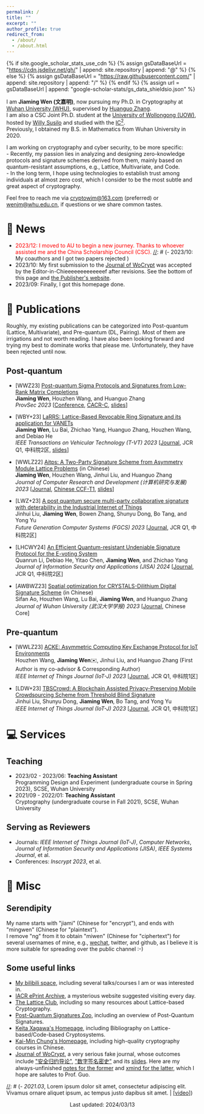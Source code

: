 ```yaml
---
permalink: /
title: ""
excerpt: ""
author_profile: true
redirect_from: 
  - /about/
  - /about.html
---
```


{% if site.google_scholar_stats_use_cdn %}
{% assign gsDataBaseUrl = "https://cdn.jsdelivr.net/gh/" | append: site.repository | append: "@" %}
{% else %}
{% assign gsDataBaseUrl = "https://raw.githubusercontent.com/" | append: site.repository | append: "/" %}
{% endif %}
{% assign url = gsDataBaseUrl | append: "google-scholar-stats/gs_data_shieldsio.json" %}

<span class='anchor' id='about-me'></span>

[//]: # (# 🥷🏃 About Me 📖 📝 📧 🖖)

I am **Jiaming Wen (文嘉明)**, now pursuing my Ph.D. in Cryptography at [Wuhan University (WHU)](https://whu.edu.cn/), supervised by [Huanguo Zhang](https://jiamiwen.github.io/documents/Zhang.pdf). 
<br> I am also a CSC Joint Ph.D. student at the [University of Wollongong (UOW)](http://uow.edu.au/), hosted by [Willy ](https://scholars.uow.edu.au/willy-susilo)[Susilo](https://sites.google.com/view/willy-susilo) and studied with the [IC$^2$](https://www.uow.edu.au/engineering-information-sciences/research/institute-cybersecurity-cryptology/). 
<br> Previously, I obtained my B.S. in Mathematics from Wuhan University in 2020.

I am working on cryptography and cyber security, to be more specific:
<br> - Recently, my passion lies in analyzing and designing zero-knowledge protocols and signature schemes derived from them, mainly based on quantum-resistant assumptions, e.g., Lattice, Multivariate, and Code.
<br> - In the long term, I hope using technologies to establish trust among individuals at almost zero cost, which I consider to be the most subtle and great aspect of cryptography.

Feel free to reach me via <cryptowjm@163.com> (preferred) or <wenjm@whu.edu.cn>, if questions or we share common tastes.

# 📰 News
- <font color=Red>2023/12: I moved to AU to begin a new journey. Thanks to whoever assisted me and the China Scholarship Council (CSC).</font>
[//]: # (- 2023/10: My coauthors and I got two papers rejected )
- 2023/10: My first submission to the [Journal of WoCrypt](https://documents.uow.edu.au/~fuchun/jow.html) was accepted by the Editor-in-Chieeeeeeeeeeeeef after revisions. See the bottom of this page and [the Publisher's website](https://documents.uow.edu.au/~fuchun/methodology.html).
- 2023/09: Finally, I got this homepage done.

# 📜 Publications
Roughly, my existing publications can be categorized into Post-quantum (Lattice, Multivariate), and Pre-quantum (DL, Pairing). Most of them are irrigations and not worth reading. I have also been looking forward and trying my best to dominate works that please me. Unfortunately, they have been rejected until now.
## Post-quantum
- [WWZ23] [Post-quantum Sigma Protocols and Signatures from Low-Rank Matrix Completions](https://link.springer.com/chapter/10.1007/978-3-031-45513-1_11)
  <br> **Jiaming Wen**, Houzhen Wang, and Huanguo Zhang
  <br> *ProvSec 2023* [[Conference](https://provsec2023.github.io/ProvSec2023/#), [CACR-C](https://www.cacrnet.org.cn/site/content/1290.html), [slides](https://jiamiwen.github.io/documents/lrmc-slides.pdf)]

- [WBY+23] [LaRRS: Lattice-Based Revocable Ring Signature and its application for VANETs](https://ieeexplore.ieee.org/document/10219003)
  <br> **Jiaming Wen**, Lu Bai, Zhichao Yang, Huanguo Zhang, Houzhen Wang, and Debiao He
  <br> *IEEE Transactions on Vehicular Technology (T-VT) 2023* [[Journal](https://vtsociety.org/publication/ieee-transactions-vehicular-technology), JCR Q1, 中科院2区, [slides](https://jiamiwen.github.io/documents/larrs-slides.pdf)]
  
- [WWLZ22] [Aitps: A Two-Party Signature Scheme from Asymmetry Module Lattice Problems](https://crad.ict.ac.cn/cn/article/doi/10.7544/issn1000-1239.202220533) (in Chinese)
  <br> **Jiaming Wen**, Houzhen Wang, Jinhui Liu, and Huanguo Zhang
  <br> *Journal of Computer Research and Development (计算机研究与发展) 2023* [[Journal](https://crad.ict.ac.cn/), [Chinese CCF-T1](https://www.ccf.org.cn/ccftjgjxskwml/), [slides](https://jiamiwen.github.io/documents/aitps-slides.pdf)]
  
- [LWZ+23] [A post quantum secure multi-party collaborative signature with deterability in the Industrial Internet of Things](https://www.sciencedirect.com/science/article/pii/S0167739X22003983?via%3Dihub)
  <br> Jinhui Liu, **Jiaming Wen**, Bowen Zhang, Shunyu Dong, Bo Tang, and Yong Yu
  <br> *Future Generation Computer Systems (FGCS) 2023* [[Journal](https://www.sciencedirect.com/journal/future-generation-computer-systems), JCR Q1, 中科院2区]

- [LHCWY24] [An Efficient Quantum-resistant Undeniable Signature Protocol for the E-voting System](https://www.sciencedirect.com/science/article/abs/pii/S2214212624000176)
  <br> Quanrun Li, Debiao He, Yitao Chen, **Jiaming Wen**, and Zhichao Yang
  <br> *Journal of Information Security and Applications (JISA) 2024* [[Journal](https://www.sciencedirect.com/journal/journal-of-information-security-and-applications), JCR Q1, 中科院2区]

- [AWBWZ23] [Spatial optimization for CRYSTALS-Dilithium Digital Signature Scheme](http://xblx.whu.edu.cn/zh/article/doi/10.14188/j.1671-8836.2022.0199/) (in Chinese)
  <br> Sifan Ao, Houzhen Wang, Lu Bai, **Jiaming Wen**, and Huanguo Zhang
  <br> *Journal of Wuhan University (武汉大学学报) 2023* [[Journal](http://xblx.whu.edu.cn/), Chinese Core]

## Pre-quantum
- [WWLZ23] [ACKE: Asymmetric Computing Key Exchange Protocol for IoT Environments](https://ieeexplore.ieee.org/document/10131978)
  <br> Houzhen Wang, **Jiaming Wen**✉️, Jinhui Liu, and Huanguo Zhang (First Author is my co-advisor & Corresponding Author)
  <br> *IEEE Internet of Things Journal (IoT-J) 2023* [[Journal](https://ieee-iotj.org/), JCR Q1, 中科院1区]

- [LDW+23] [TBSCrowd: A Blockchain Assisted Privacy-Preserving Mobile Crowdsourcing Scheme from Threshold Blind Signature](https://ieeexplore.ieee.org/document/10354463)
  <br> Jinhui Liu, Shunyu Dong, **Jiaming Wen**, Bo Tang, and Yong Yu
  <br> *IEEE Internet of Things Journal (IoT-J) 2023* [[Journal](https://ieee-iotj.org/), JCR Q1, 中科院1区]


[//]: # (# 🎖 Selected Honors and Awards)

# 💻 Services
## Teaching
- 2023/02 - 2023/06: **Teaching Assistant**
  <br>Programming Design and Experiment (undergraduate course in Spring 2023), SCSE, Wuhan University
- 2021/09 - 2022/01: **Teaching Assistant**
  <br>Cryptography (undergraduate course in Fall 2021), SCSE, Wuhan University

## Serving as Reviewers
- Journals: *IEEE Internet of Things Journal (IoT-J)*, *Computer Networks*, *Journal of Information Security and Applications (JISA)*, *IEEE Systems Journal*, et al.
- Conferences: *Inscrypt 2023*, et al.

# 🧰 Misc
## Serendipity
My name starts with "jiami" (Chinese for "encrypt"), and ends with "mingwen" (Chinese for "plaintext"). 
<br>I remove "ng" from it to obtain "miwen" (Chinese for "ciphertext") for several usernames of mine, e.g., [wechat](https://jiamiwen.github.io/images/wechat.jpg), twitter, and github, as I believe it is more suitable for spreading over the public channel :-)
## Some useful links
- [My bilibili space](https://space.bilibili.com/59630141), including several talks/courses I am or was interested in.
- [IACR ePrint Archive](https://eprint.iacr.org/), a mysterious website suggested visiting every day.
- [The Lattice Club](https://thelatticeclub.com/), including so many resources about Lattice-based Cryptography.
- [Post-Quantum Signatures Zoo](https://pqshield.github.io/nist-sigs-zoo/), including an overview of Post-Quantum Signatures.
- [Keita Xagawa's Homepage](https://xagawa.net/), including Bibliography on Lattice-based/Code-based Cryptosystems.
- [Kai-Min Chung's Homepage](https://homepage.iis.sinica.edu.tw/~kmchung/), including high-quality cryptography courses in Chinese.
- [Journal of WoCrypt](https://documents.uow.edu.au/~fuchun/jow.html), a very serious fake journal, whose outcomes include ["安全归约导论"](https://documents.uow.edu.au/~fuchun/book.html), ["数字签名密史"](https://documents.uow.edu.au/~fuchun/cryptologic-history.html) and its [slides](https://documents.uow.edu.au/~fuchun/methodology.html). Here are my always-unfinished [notes for the former](https://jiamiwen.github.io/documents/notes.pdf) and [xmind for the latter](https://jiamiwen.github.io/documents/xmind.pdf), which I hope are salutes to Prof. Guo. 


[//]: # (# 💬 Invited Talks)
[//]: # (- *2021.06*, Lorem ipsum dolor sit amet, consectetur adipiscing elit. Vivamus ornare aliquet ipsum, ac tempus justo dapibus sit amet. )
[//]: # (- *2021.03*, Lorem ipsum dolor sit amet, consectetur adipiscing elit. Vivamus ornare aliquet ipsum, ac tempus justo dapibus sit amet.  \| [\[video\]](https://github.com/))


<p style="text-align:center">Last updated: 2024/03/13 </p>
